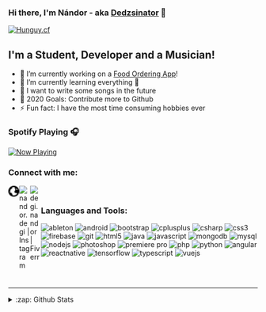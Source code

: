 ### Hi there, I'm Nándor - aka [Dedzsinator][website] 👋

[![Hunguy.cf](https://img.shields.io/website?label=Hunguy.cf&style=for-the-badge&url=https://dedzsinator.github.io/f)](https://dedzsinator.github.io/)
<!--[![Instagram Follow](https://img.shields.io/twitter/follow/codeSTACKr?color=1DA1F2&logo=twitter&style=for-the-badge)](https://www.instagram.com/nandor_degi)-->

## I'm a Student, Developer and a Musician!

- 🔭 I’m currently working on a [Food Ordering App][website]!
- 🌱 I’m currently learning everything 🤣
- 👯 I want to write some songs in the future
- 🥅 2020 Goals: Contribute more to Github
- ⚡ Fun fact: I have the most time consuming hobbies ever

### Spotify Playing 🎧
<a href="https://natemoo-re.dedzsinator.vercel.app/now-playing?open">
    <img src="https://natemoo-re.dedzsinator.vercel.app/now-playing" width="256" height="64" alt="Now Playing">
</a>

### Connect with me:

[<img align="left" alt="hunguy.cf" width="22px"
  src="https://raw.githubusercontent.com/iconic/open-iconic/master/svg/globe.svg" />][website]
[<img align="left" alt="nandor.degi | Instagram" width="22px"
  src="https://cdn.jsdelivr.net/npm/simple-icons@v3/icons/instagram.svg" />][instagram]
[<img align="left" alt="degi.nandor | Fiverr" width="22px"
  src="https://cdn.jsdelivr.net/npm/simple-icons@v3/icons/fiverr.svg" />][fiverr]

<br />

### Languages and Tools:

<p align="left">
  <img src="https://commons.wikimedia.org/wiki/File:Ableton.svg" alt="ableton" width="40" height="40" />
    
  <img src="https://www.vectorlogo.zone/logos/android/android-icon.svg" alt="android" width="40" height="40" />
    
  <img src="https://www.vectorlogo.zone/logos/getbootstrap/getbootstrap-ar21.svg" alt="bootstrap" />
    
  <img src="https://upload.wikimedia.org/wikipedia/commons/1/18/ISO_C%2B%2B_Logo.svg" alt="cplusplus" width="40" height="40" />
                                                                                                                             
  <img src="https://devicons.github.io/devicon/devicon.git/icons/csharp/csharp-original.svg" alt="csharp" width="40" height="40" />
                                                                                                                                  
  <img src="https://www.vectorlogo.zone/logos/w3_css/w3_css-official.svg" alt="css3" width="40" height="40" />
    
  <img src="https://www.vectorlogo.zone/logos/firebase/firebase-icon.svg" alt="firebase" width="40" height="40" />
    
  <img src="https://www.vectorlogo.zone/logos/git-scm/git-scm-icon.svg" alt="git" width="40" height="40" />
                                                                                                          
  <img src="https://www.vectorlogo.zone/logos/w3_html5/w3_html5-icon.svg" alt="html5" width="40" height="40" /> 
                                                                                                              
  <img src="https://www.vectorlogo.zone/logos/java/java-vertical.svg" alt="java" width="40" height="40" />
    
  <img src="https://commons.wikimedia.org/wiki/File:Unofficial_JavaScript_logo_2.svg" alt="javascript" width="40" height="40" />
    
  <img src="https://www.vectorlogo.zone/logos/mongodb/mongodb-ar21.svg" alt="mongodb" width="40" height="40" />
        
  <img src="https://www.vectorlogo.zone/logos/mysql/mysql-official.svg" alt="mysql" width="40" height="40" /> 
        
  <img src="https://www.vectorlogo.zone/logos/nodejs/nodejs-icon.svg" alt="nodejs" width="40" height="40" /> 
        
  <img src="https://commons.wikimedia.org/wiki/File:Adobe_Photoshop_CC_icon.svg" alt="photoshop" width="40" height="40" />
    
  <img src="https://commons.wikimedia.org/wiki/File:Adobe_Premiere_Pro_CC_icon.svg" alt="premiere pro" width="40" height="40" />
    
  <img src="https://www.vectorlogo.zone/logos/php/php-vertical.svg" alt="php" width="40" height="40" /> 
        
  <img src="https://www.vectorlogo.zone/logos/python/python-icon.svg" alt="python" width="100"/>
        
  <img src="https://www.vectorlogo.zone/logos/angular/angular-icon.svg" alt="angular" width="40" height="40" />
        
  <img src="https://reactnative.dev/img/header_logo.svg" alt="reactnative" width="40" height="40" />
        
  <img src="https://www.vectorlogo.zone/logos/tensorflow/tensorflow-icon.svg" alt="tensorflow" width="40" height="40" />
        
  <img src="https://www.vectorlogo.zone/logos/typescriptlang/typescriptlang-icon.svg" alt="typescript" width="40" height="40" />
        
  <img src="https://www.vectorlogo.zone/logos/vuejs/vuejs-icon.svg" alt="vuejs" width="40" height="40" />
        
   </p>

<br />
<br />

<!--
### 📕 Latest Blog Posts

- [Microinteractions: Password Validation Animation](https://dev.to/codestackr/microinteractions-password-validation-animation-5629)
- [Notion + YouTube - A Powerful Combination for Productivity](https://dev.to/codestackr/notion-youtube-a-powerful-combination-for-productivity-1def)
- [Regular Expressions (RegEx) Crash Course](https://dev.to/codestackr/regular-expressions-regex-crash-course-248n)
- [Emmet Part 2 - Advanced](https://dev.to/codestackr/emmet-part-2-advanced-4c65)
- [Deno 1.0 Released! (Easy) REST API Example](https://dev.to/codestackr/deno-1-0-released-easy-rest-api-example-2fbl)

➡️ [more blog posts...](hunguy.cf)
-->
---
<!---
<details>
  <summary>:zap: Recent Github Activity</summary>
  
1. 🗣 Commented on [#249](https://github.com//abhisheknaiidu/awesome-github-profile-readme/issues/249) in [abhisheknaiidu/awesome-github-profile-readme](https://github.com//abhisheknaiidu/awesome-github-profile-readme)
2. 🗣 Commented on [#249](https://github.com//abhisheknaiidu/awesome-github-profile-readme/issues/249) in [abhisheknaiidu/awesome-github-profile-readme](https://github.com//abhisheknaiidu/awesome-github-profile-readme)
3. 💪 Opened PR [#249](https://github.com//abhisheknaiidu/awesome-github-profile-readme/pull/249) in [abhisheknaiidu/awesome-github-profile-readme](https://github.com//abhisheknaiidu/awesome-github-profile-readme)
4. ❗️ Closed issue [#9](https://github.com//jamesgeorge007/github-activity-readme/issues/9) in [jamesgeorge007/github-activity-readme](https://github.com//jamesgeorge007/github-activity-readme)
5. 🗣 Commented on [#9](https://github.com//jamesgeorge007/github-activity-readme/issues/9) in [jamesgeorge007/github-activity-readme](https://github.com//jamesgeorge007/github-activity-readme)

</details>
--->

<details>
  <summary>:zap: Github Stats</summary>

  [![Anurag's GitHub stats](https://github-readme-stats.vercel.app/api?username=Dedzsinator)](https://github.com/Dedzsinator?tab=repositories)
</details>

[website]: hunguy.cf
[instagram]: https://www.instagram.com/nandor_degi
[fiverr]: https://www.fiverr.com/degi_nandor
<!--[twitter]: https://twitter.com/codeSTACKr
[youtube]: https://youtube.com/codeSTACKr-->
<!--[linkedin]: https://linkedin.com/in/codeSTACKr-->
